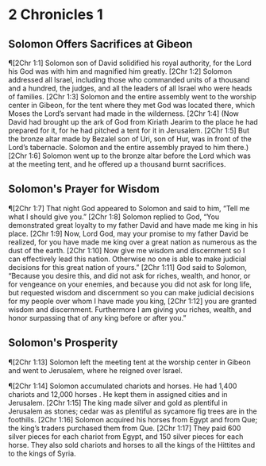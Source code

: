 # 2 Chronicles 1

## Solomon Offers Sacrifices at Gibeon
¶[2Chr 1:1] Solomon son of David solidified his royal authority, for the Lord his God was with him and magnified him greatly.
[2Chr 1:2] Solomon addressed all Israel, including those who commanded units of a thousand and a hundred, the judges, and all the leaders of all Israel who were heads of families.
[2Chr 1:3] Solomon and the entire assembly went to the worship center in Gibeon, for the tent where they met God was located there, which Moses the Lord’s servant had made in the wilderness.
[2Chr 1:4] (Now David had brought up the ark of God from Kiriath Jearim to the place he had prepared for it, for he had pitched a tent for it in Jerusalem.
[2Chr 1:5] But the bronze altar made by Bezalel son of Uri, son of Hur, was in front of the Lord’s tabernacle. Solomon and the entire assembly prayed to him there.)
[2Chr 1:6] Solomon went up to the bronze altar before the Lord which was at the meeting tent, and he offered up a thousand burnt sacrifices.

## Solomon's Prayer for Wisdom
¶[2Chr 1:7] That night God appeared to Solomon and said to him, “Tell me what I should give you.”
[2Chr 1:8] Solomon replied to God, “You demonstrated great loyalty to my father David and have made me king in his place.
[2Chr 1:9] Now, Lord God, may your promise to my father David be realized, for you have made me king over a great nation as numerous as the dust of the earth.
[2Chr 1:10] Now give me wisdom and discernment so I can effectively lead this nation. Otherwise no one is able to make judicial decisions for this great nation of yours.”
[2Chr 1:11] God said to Solomon, “Because you desire this, and did not ask for riches, wealth, and honor, or for vengeance on your enemies, and because you did not ask for long life, but requested wisdom and discernment so you can make judicial decisions for my people over whom I have made you king,
[2Chr 1:12] you are granted wisdom and discernment. Furthermore I am giving you riches, wealth, and honor surpassing that of any king before or after you.”

## Solomon's Prosperity
¶[2Chr 1:13] Solomon left the meeting tent at the worship center in Gibeon and went to Jerusalem, where he reigned over Israel.

¶[2Chr 1:14] Solomon accumulated chariots and horses. He had 1,400 chariots and 12,000 horses . He kept them in assigned cities and in Jerusalem.
[2Chr 1:15] The king made silver and gold as plentiful in Jerusalem as stones; cedar was as plentiful as sycamore fig trees are in the foothills.
[2Chr 1:16] Solomon acquired his horses from Egypt and from Que; the king’s traders purchased them from Que.
[2Chr 1:17] They paid 600 silver pieces for each chariot from Egypt, and 150 silver pieces for each horse. They also sold chariots and horses to all the kings of the Hittites and to the kings of Syria.
